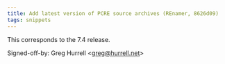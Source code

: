 ```yaml
---
title: Add latest version of PCRE source archives (REnamer, 8626d09)
tags: snippets
---
```


This corresponds to the 7.4 release.

Signed-off-by: Greg Hurrell &lt;greg@hurrell.net&gt;
